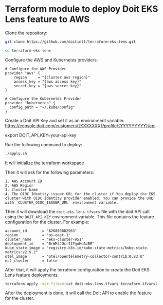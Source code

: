 # Terraform module to deploy Doit EKS Lens feature to AWS

Clone the repository:
```bash
git clone https://github.com/doitintl/terraform-eks-lens.git

cd terraform-eks-lens
```

Configure the AWS and Kubernetes providers:
```hcl
# Configure the AWS Provider
provider "aws" {
    region     = "{cluster aws region}"
    access_key = "{aws access key}"
    secret_key = "{aws secret key}"
}

# Configure the Kubernetes Provider
provider "kubernetes" {
  config_path = "~/.kube/config"
}
```

Create a Doit API Key and set it as an environment variable:
https://console.doit.com/customers/{XXXXXXX}/profile/{YYYYYYYYY}/api

export DOIT_API_KEY=your-api-key

Run the following command to deploy:
```bash
./apply.sh
```

It will initialize the terraform workspace

Then it will ask for the following parameters:

    1. AWS Account ID
    2. AWS Region
    3. Cluster Name
    4. The OIDC Identity issuer URL for the cluster if You deploy the EKS cluster with OIDC identity provider enabled. You can provide the URL with `CLUSTER_OIDC_ISSUER_URL` environment variable.

Then it will download the `doit-eks-lens.tfvars` file with the doit API call using the `DOIT_API_KEY` environment variable. This file contains the feature configuration for the cluster.
For example:
```hcl
account_id       = "626859882963"
region           = "us-east-1"
cluster_name     = "eks-cluster-951"
deployment_id    = "BrWMlJOcrI1FguHdAzRR"
kube_state_image = "registry.k8s.io/kube-state-metrics/kube-state-metrics:v2.9.2"
otel_image       = "otel/opentelemetry-collector-contrib:0.83.0"
ec2_cluster      = false
```

After that, it will apply the terraform configuration to create the Doit EKS Lens feature deployments.

```bash
terraform apply -var-file=<(cat doit-eks-lens.tfvars terraform.tfvars) -auto-approve
```

After the deployment is done, it will call the Doit API to enable the feature for the cluster.
